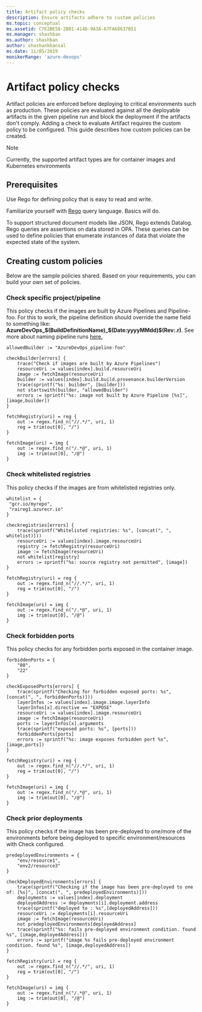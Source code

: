 ```yaml
---
title: Artifact policy checks
description: Ensure artifacts adhere to custom policies
ms.topic: conceptual
ms.assetid: C7E2BE58-2B01-414D-9A3A-67FA68637B51
ms.manager: shashban
ms.author: shashban
author: shashankbansal
ms.date: 11/05/2019
monikerRange: 'azure-devops'
---
```


# Artifact policy checks

Artifact policies are enforced before deploying to critical environments such as production. These policies are evaluated against all the deployable artifacts in the given pipeline run and block the deployment if the artifacts don't comply. Adding a check to evaluate Artifact requires the custom policy to be configured. This guide describes how custom policies can be created.

> [!NOTE]
> Currently, the supported artifact types are for container images and Kubernetes environments

## Prerequisites

Use Rego for defining policy that is easy to read and write.

Familiarize yourself with [Rego](https://www.openpolicyagent.org/docs/latest/policy-language/) query language. Basics will do.

To support structured document models like JSON, Rego extends Datalog. Rego queries are assertions on data stored in OPA. These queries can be used to define policies that enumerate instances of data that violate the expected state of the system.

## Creating custom policies

Below are the sample policies shared. Based on your requirements, you can build your own set of policies.

### Check specific project/pipeline 

This policy checks if the images are built by Azure Pipelines and Pipeline-foo. For this to work, the pipeline definition should override the name field to something like: **AzureDevOps_$(BuildDefinitionName)_$(Date:yyyyMMdd)$(Rev:.r)**. See more about naming pipeline runs [here.](../process/run-number.md)

```
allowedBuilder := "AzureDevOps_pipeline-foo"

checkBuilder[errors] {
    trace("Check if images are built by Azure Pipelines")
    resourceUri := values[index].build.resourceUri    
    image := fetchImage(resourceUri)
    builder := values[index].build.build.provenance.builderVersion
    trace(sprintf("%s: builder", [builder]))
    not startswith(builder, "allowedBuilder")
    errors := sprintf("%s: image not built by Azure Pipeline [%s]", [image,builder])
}

fetchRegistry(uri) = reg {
    out := regex.find_n("//.*/", uri, 1)
    reg = trim(out[0], "/")
}

fetchImage(uri) = img {
    out := regex.find_n("/.*@", uri, 1)
    img := trim(out[0], "/@")
}
```

### Check whitelisted registries

This policy checks if the images are from whitelisted registries only.

```
whitelist = {
 "gcr.io/myrepo",
 "raireg1.azurecr.io"
}

checkregistries[errors] {
    trace(sprintf("Whitelisted registries: %s", [concat(", ", whitelist)]))
    resourceUri := values[index].image.resourceUri
    registry := fetchRegistry(resourceUri)
    image := fetchImage(resourceUri)
    not whitelist[registry]
    errors := sprintf("%s: source registry not permitted", [image]) 
}

fetchRegistry(uri) = reg {
    out := regex.find_n("//.*/", uri, 1)
    reg = trim(out[0], "/")
}

fetchImage(uri) = img {
    out := regex.find_n("/.*@", uri, 1)
    img := trim(out[0], "/@")
}
```

### Check forbidden ports

This policy checks for any forbidden ports exposed in the container image.

```
forbiddenPorts = {
    "80",
    "22"
}

checkExposedPorts[errors] {
    trace(sprintf("Checking for forbidden exposed ports: %s", [concat(", ", forbiddenPorts)]))
    layerInfos := values[index].image.image.layerInfo
    layerInfos[x].directive == "EXPOSE"
    resourceUri := values[index].image.resourceUri
    image := fetchImage(resourceUri)
    ports := layerInfos[x].arguments
    trace(sprintf("exposed ports: %s", [ports]))
    forbiddenPorts[ports]
    errors := sprintf("%s: image exposes forbidden port %s", [image,ports])
}

fetchRegistry(uri) = reg {
    out := regex.find_n("//.*/", uri, 1)
    reg = trim(out[0], "/")
}

fetchImage(uri) = img {
    out := regex.find_n("/.*@", uri, 1)
    img := trim(out[0], "/@")
}

```

### Check prior deployments

This policy checks if the image has been pre-deployed to one/more of the environments before being deployed to specific environment/resources with Check configured. 

```
predeployedEnvironments = {
    "env/resource1",
    "env2/resource3"
}

checkDeployedEnvironments[errors] {
    trace(sprintf("Checking if the image has been pre-deployed to one of: [%s]", [concat(", ", predeployedEnvironments)]))
    deployments := values[index].deployment
    deployedAddress := deployments[i].deployment.address
    trace(sprintf("deployed to : %s",[deployedAddress]))
    resourceUri := deployments[i].resourceUri
    image := fetchImage(resourceUri)
    not predeployedEnvironments[deployedAddress]
    trace(sprintf("%s: fails pre-deployed environment condition. found %s", [image,deployedAddress]))
    errors := sprintf("image %s fails pre-deployed environment condition. found %s", [image,deployedAddress])
}

fetchRegistry(uri) = reg {
    out := regex.find_n("//.*/", uri, 1)
    reg = trim(out[0], "/")
}

fetchImage(uri) = img {
    out := regex.find_n("/.*@", uri, 1)
    img := trim(out[0], "/@")
}
```
